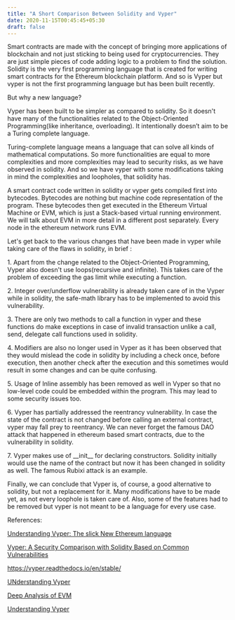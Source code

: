 ```yaml
---
title: "A Short Comparison Between Solidity and Vyper"
date: 2020-11-15T00:45:45+05:30
draft: false
---
```



<p>
Smart contracts are made with the concept of bringing more applications of blockchain and not just sticking to being used for cryptocurrencies. They are just simple pieces of code adding logic to a problem to find the solution. Solidity is the very first programming language that is created for writing smart contracts for the Ethereum blockchain platform. And so is Vyper but vyper is not the first programming language but has been built recently.
</p>

<p>
But why a new language?
</p>
</p>
Vyper has been built to be simpler as compared to solidity. So it doesn't have many of the functionalities related to the Object-Oriented Programming(like inheritance, overloading). It intentionally doesn’t aim to be a Turing complete language.
</p>
<p>
Turing-complete language means a language that can solve all kinds of mathematical computations.
So more functionalities are equal to more complexities and more complexities may lead to security risks, as we have observed in solidity. And so we have vyper with some modifications taking in mind the complexities and loopholes, that solidity has. 
</p>
<p>
A smart contract code written in solidity or vyper gets compiled first into bytecodes. Bytecodes are nothing but machine code representation of the program. These bytecodes then get executed in the Ethereum Virtual Machine or EVM, which is just a Stack-based virtual running environment. We will talk about EVM in more detail in a different post separately.
Every node in the ethereum network runs EVM. 
</p>
<p>
Let's get back to the various changes that have been made in vyper while taking care of the flaws in solidity, in brief : 
</p>
<p>
1. Apart from the change related to the Object-Oriented Programming, Vyper also doesn't use loops(recursive and infinite). This takes care of the problem of exceeding the gas limit while executing a function. 
</p>
<p>
2. Integer over/underflow vulnerability is already taken care of in the Vyper while in solidity, the safe-math library has to be implemented to avoid this vulnerability. 
</p>
<p>
3. There are only two methods to call a function in vyper and these functions do make exceptions in case of invalid transaction unlike a call, send, delegate call functions used in solidity. 
</p>
<p>
4. Modifiers are also no longer used in Vyper as it has been observed that they would mislead the code in solidity by including a check once, before execution, then another check after the execution and this sometimes would result in some changes and can be quite confusing.  
</p>
<p>
5. Usage of Inline assembly has been removed as well in Vyper so that no low-level code could be embedded within the program. This may lead to some security issues too.
</p>
<p>
6. Vyper has partially addressed the reentrancy vulnerability. In case the state of the contract is not changed before calling an external contract, vyper may fall prey to reentrancy. We can never forget the famous DAO attack that happened in ethereum based smart contracts, due to the vulnerability in solidity.
</p>
<p>
7. Vyper makes use of __init__ for declaring constructors. Solidity initially would use the name of the contract but now it has been changed in solidity as well. The famous Rubixi attack is an example.
</p>
<p>
Finally, we can conclude that Vyper is, of course, a good alternative to solidity, but not a replacement for it. Many modifications have to be made yet, as not every loophole is taken care of.  Also, some of the features had to be removed but vyper is not meant to be a language for every use case. 
</p>


References:

<p> <a href="https://youtu.be/rqfM6cxXHB8"> Understanding Vyper: The slick New Ethereum language </p>
<p> <a href="https://www.researchgate.net/publication/339997773_Vyper_A_Security_Comparison_with_Solidity_Based_on_Common_Vulnerabilities#:~:text=Vyper%20has%20been%20proposed%20as,Solidity%20since%20the%20system's%20inception."> Vyper: A Security Comparison with Solidity Based on Common Vulnerabilities </p>
<p> <a href="https://vyper.readthedocs.io/en/stable/"> https://vyper.readthedocs.io/en/stable/ </p>
<p> <a href="https://blockgeeks.com/guides/understanding-vyper/"> UNderstanding Vyper </p>
<p> <a href="https://hashgard.medium.com/deep-analysis-of-vm-what-virtual-machines-are-used-by-ethereum-and-eos-af925b9408a3"> Deep Analysis of EVM </p>
<p> <a href="https://blockgeeks.com/guides/understanding-vyper/"> Understanding Vyper </p>





